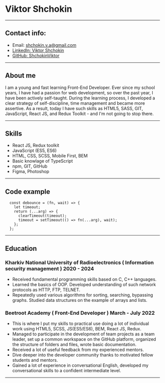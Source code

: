 # Viktor Shchokin

---

## Contact info:

- Email: shchokin.v.a@gmail.com
- [LinkedIn: Viktor Shchokin](https://www.linkedin.com/in/viktor-shchokin-08a54524b/)
- [GitHub: ShchokinViktor](https://github.com/ShchokinViktor)

---

## About me

I am a young and fast learning Front-End Developer. Ever since my school years, I have had a passion for web development, so over the past year, I have been actively self-taught. During the learning process, I developed a clear strategy of self-discipline, time management and became more assertive. As a result, today I have such skills as HTML5, SASS, GIT, JavaScript, React JS, and Redux Toolkit - and I'm not going to stop there.

---

## Skills

- React JS, Redux toolkit
- JavaScript (ES5, ES6)
- HTML, CSS, SCSS, Mobile First, BEM
- Basic knowlage of TypeScript
- npm, GIT, GitHub
- Figma, Photoshop

---

## Code example

```JS
  const debounce = (fn, wait) => {
    let timeout;
    return (...arg) => {
      clearTimeout(timeout);
      timeout = setTimeout(() => fn(...arg), wait);
    };
  };
```

---

## Education

### Kharkiv National University of Radioelectronics ( Information security management ) 2020 - 2024

- Received fundamental programming skills based on C, C++ languages.
- Learned the basics of OOP. Developed understanding of such network protocols as
  HTTP, FTP, TELNET.
- Repeatedly used various algorithms for sorting, searching, bypassing graphs. Studied data structures on the example of arrays and lists.

### Beetroot Academy ( Front-End Developer ) March - July 2022

- This is where I put my skills to practical use doing a lot of individual work using HTML5, SCSS, JS(ES5/ES6), BEM, React JS, Redux.
- Managed to participate in the development of team projects as a team leader, set up a common workspace on the GitHub platform, organized the structure of folders and files, wrote basic documentation.
- Received a lot of useful feedback from my experienced mentors.
- Dive deeper into the developer community thanks to motivated fellow students and mentors.
- Gained a lot of experience in conversational English, developed my conversational skills to a confident intermediate level.

---

